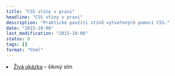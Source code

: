 ```yaml
---
title: "CSS stíny v praxi"
headline: "CSS stíny v praxi"
description: "Praktické použití stínů vytvořených pomocí CSS."
date: "2015-10-06"
last_modification: "2015-10-06"
status: 0
tags: []
format: "html"
---
```


<uli>
  <li><a href="https://kod.djpw.cz/puqb">Živá ukázka</a> – šikmý stín</li>
</uli>